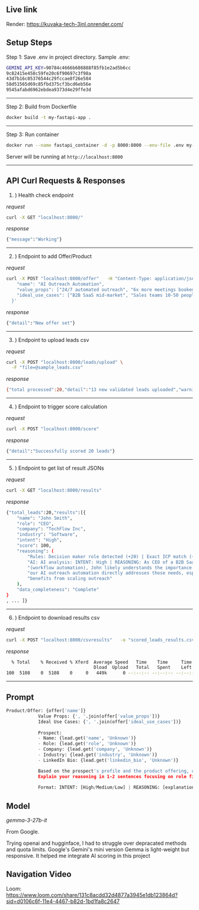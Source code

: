 ## Live link

Render: https://kuvaka-tech-3jnl.onrender.com/

## Setup Steps

Step 1: Save .env in project directory.
Sample .env:
```bash
GEMINI_API_KEY=90784c4666b608888f85fb1e2ad5b6cc
9c82415e458c59fe20c6f90697c3f98a
43d7b16c05376544c29fccae8f26e584
58d51565d69c85fbd375cf3bcd6eb56e
9545afabd6962ebdea9373d4e29ffe3d
```

---

Step 2: Build from Dockerfile
```bash
docker build -t my-fastapi-app .
```

---

Step 3: Run container
```bash
docker run --name fastapi_container -d -p 8000:8000 --env-file .env my-fastapi-app
```

Server will be running at `http://localhost:8000`

---

## API Curl Requests & Responses

1. ) Health check endpoint

_request_
```bash
curl -X GET "localhost:8000/"
```

_response_
```bash
{"message":"Working"}
```

---

2. ) Endpoint to add Offer/Product

_request_
```bash
curl -X POST "localhost:8000/offer"   -H "Content-Type: application/json"   -d '{
    "name": "AI Outreach Automation",
    "value_props": ["24/7 automated outreach", "6x more meetings booked", "Personalized messaging at scale"],
    "ideal_use_cases": ["B2B SaaS mid-market", "Sales teams 10-50 people", "Companies doing $1M-10M ARR"]
  }'
```

_response_
```bash
{"detail":"New offer set"}
```

---

3. ) Endpoint to upload leads csv

_request_
```bash
curl -X POST "localhost:8000/leads/upload" \
  -F "file=@sample_leads.csv"
```

_response_
```bash
{"total processed":20,"detail":"13 new validated leads uploaded","warnings":"7 row(s) have missing/invalid data"}
```

---

4. ) Endpoint to trigger score calculation

_request_
```bash
curl -X POST "localhost:8000/score"
```

_response_
```bash
{"detail":"Successfully scored 20 leads"}
```

---

5. ) Endpoint to get list of result JSONs

_request_
```bash
curl -X GET "localhost:8000/results"
```

_response_
```bash
{"total_leads":20,"results":[{
    "name": "John Smith",
    "role": "CEO",
    "company": "TechFlow Inc",
    "industry": "Software",
    "intent": "High",
    "score": 100,
    "reasoning": (
        "Rules: Decision maker role detected (+20) | Exact ICP match (+20) | Complete profile (+10) | "
        "AI: AI analysis: INTENT: High | REASONING: As CEO of a B2B SaaS company in a related space "
        "(workflow automation), John likely understands the importance of sales efficiency and growth – "
        "our AI outreach automation directly addresses those needs, especially given his company size likely "
        "benefits from scaling outreach"
    ),
    "data_completeness": "Complete"
}
, ... ]}
```

---

6. ) Endpoint to download results csv

_request_
```bash
curl -X POST "localhost:8000/csvresults"   -o "scored_leads_results.csv"
```

_response_
```bash
  % Total    % Received % Xferd  Average Speed   Time    Time     Time  Current
                                 Dload  Upload   Total   Spent    Left  Speed
100  5108    0  5108    0     0   449k      0 --:--:-- --:--:-- --:--:--  498k
```

---

## Prompt

```Python
Product/Offer: {offer['name']}
            Value Props: {', '.join(offer['value_props'])}
            Ideal Use Cases: {', '.join(offer['ideal_use_cases'])}
            
            Prospect:
            - Name: {lead.get('name', 'Unknown')}
            - Role: {lead.get('role', 'Unknown')}
            - Company: {lead.get('company', 'Unknown')}
            - Industry: {lead.get('industry', 'Unknown')}
            - LinkedIn Bio: {lead.get('linkedin_bio', 'Unknown')}

            Based on the prospect's profile and the product offering, classify their buying intent as High, Medium, or Low.
            Explain your reasoning in 1-2 sentences focusing on role fit, industry alignment, and potential need.
            
            Format: INTENT: [High/Medium/Low] | REASONING: [explanation]
```

## Model

_gemma-3-27b-it_

From Google.

Trying openai and hugginface, I had to struggle over depracated methods and quota limits. Google's Gemini's mini version Gemma is light-weight but responsive. It helped me integrate AI scoring in this project

## Navigation Video

Loom: https://www.loom.com/share/131c8acdd32d4877a3945e1db123864d?sid=d0106c6f-11e4-4467-b82d-1bd1fa8c2647
